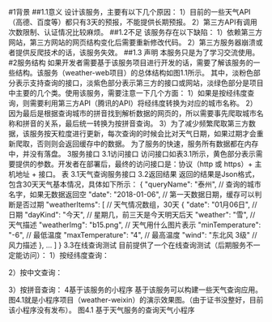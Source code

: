 #1背景
##1.1意义
设计该服务，主要有以下几个原因：
1）目前的一些天气API（高德、百度等）都只有3天的预报，不能提供长期预报。
2）第三方API有调用次数限制、认证情况比较麻烦。
##1.2不足
该服务存在以下缺陷：
1）依赖第三方网站，第三方网站的网页结构变化后需要重新修改代码。
2）第三方服务器崩溃或者提供反爬技术的话，该服务失效。
##1.3 声明
本服务只是为了学习交流使用。
#2服务结构
如果开发者需要基于该服务项目进行开发的话，需要了解该服务的一些结构。该服务（weather-web项目）的总体结构如图1.1所示。
其中，淡粉色部分表示支持查询的接口，淡紫色部分表示第三方的接口或网站，淡绿色部分是项目中主要的几个类。使用该服务，需要注意一下几个方面：
1）如果是按经纬度查询，则需要利用第三方API（腾讯的API）将经纬度转换为对应的城市名称。
2）因为最后是根据查询城市的拼音找到解析数据的网页的，所以需要事先爬取城市名称和拼音的关系，最后统一转换为按拼音查询。
3）为了减少频繁爬取第三方数据，该服务按天粒度进行更新，每次查询的时候会比对天气日期，如果过期才会重新爬取，否则则会返回缓存中的数据。
为了服务的快速，服务所有数据都在内存中，并没有落盘。
3服务接口
3.1访问接口
访问接口如表3.1所示，黄色部分表示需要提供的参数。开发者在部署后，最终的访问接口是：协议（http 或 https）+ 主机地址 + 接口。
表 3.1天气查询服务接口
3.2返回结果
返回的结果是Json格式，包含30天天气基本情况，具体如下所示：
{
    "queryName": "泰州",  // 查询的城市名字，如果无数据返回空
    "date": "2018-01-06",  // 第一天数据日期，缓存可以判断是否过期
    "weatherItems": [     // 天气情况数组，30天
        {
            "date": "01月06日",      // 日期
            "dayKind": "今天",        // 星期几，前三天是今天明天后天 
            "weather": "雪",           // 天气描述
            "weatherImg": "b15.png",   // 天气用什么图片表示
            "minTemperature": "-6",    // 最低温度 
            "maxTemperature": "4",     // 最高温度
            "wind": "东北风 3级"     // 风力描述
        },
        ...
    ]
}
3.3在线查询测试
目前提供了一个在线查询测试（后期服务不一定能访问）：
  1）按经纬度查询：

2）按中文查询：

3）按拼音查询：
4基于该服务的小程序
基于该服务可以构建一些天气查询应用。图4.1就是小程序项目（weather-weixin）的演示效果图。（由于证书没整好，目前该小程序没有发布）。
图4.1 基于天气服务的查询天气小程序
